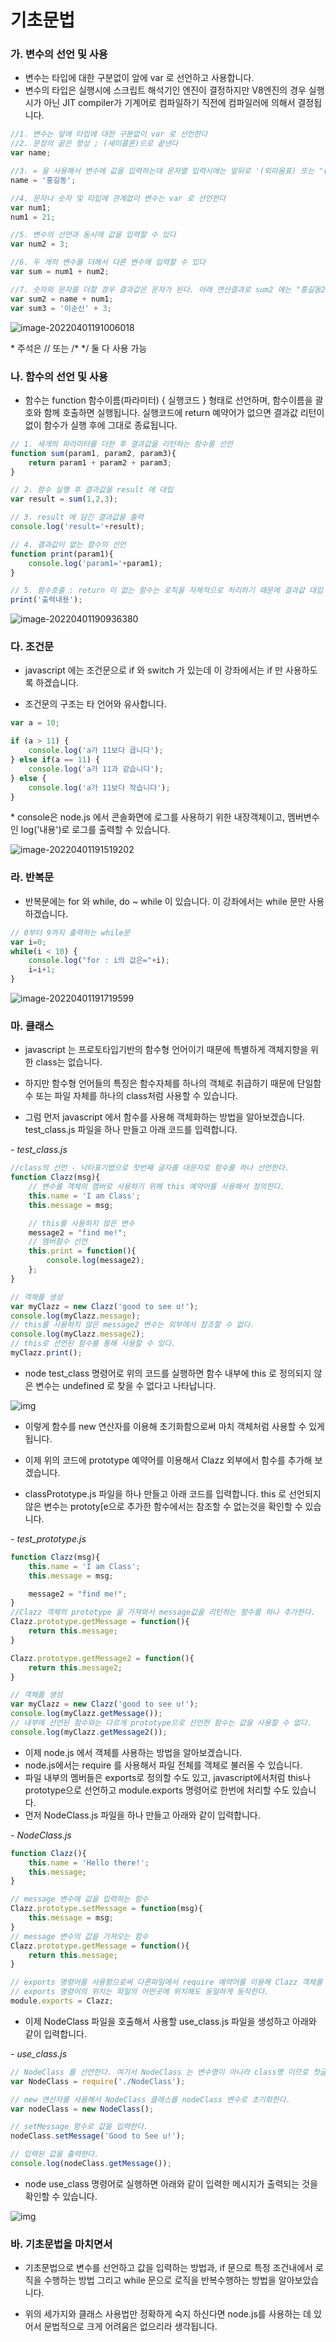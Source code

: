 # 기초문법



### 가. 변수의 선언 및 사용

- 변수는 타입에 대한 구분없이 앞에 var 로 선언하고 사용합니다.
- 변수의 타입은 실행시에 스크립트 해석기인 엔진이 결정하지만 V8엔진의 경우 실행시가 아닌 JIT compiler가 기계어로 컴파일하기 직전에 컴파일러에 의해서 결정됩니다.

``` javascript
//1. 변수는 앞에 타입에 대한 구분없이 var 로 선언한다
//2. 문장의 끝은 항상 ; (세미콜론)으로 끝낸다
var name;

//3. = 을 사용해서 변수에 값을 입력하는데 문자열 입력시에는 앞뒤로 '(외따옴표) 또는 "(쌍따옴표)를 붙혀준다
name = '홍길동'; 

//4. 문자나 숫자 및 타입에 관계없이 변수는 var 로 선언한다
var num1;
num1 = 21;

//5. 변수의 선언과 동시에 값을 입력할 수 있다
var num2 = 3;

//6. 두 개의 변수를 더해서 다른 변수에 입력할 수 있다
var sum = num1 + num2;

//7. 숫자와 문자를 더할 경우 결과값은 문자가 된다. 아래 연산결과로 sum2 에는 "홍길동21"이 sum3에는 "이순신3"이 입력된다
var sum2 = name + num1;
var sum3 = '이순신' + 3;
```

![image-20220401191006018](.\capture\image-20220401191006018.png)

\* 주석은 // 또는 /* */ 둘 다 사용 가능



### 나. 함수의 선언 및 사용

- 함수는 function 함수이름(파라미터) { 실행코드 } 형태로 선언하며, 함수이름을 괄호와 함께 호출하면 실행됩니다. 실행코드에 return 예약어가 없으면 결과값 리턴이 없이 함수가 실행 후에 그대로 종료됩니다.

```javascript
// 1. 세개의 파라미터를 더한 후 결과값을 리턴하는 함수를 선언
function sum(param1, param2, param3){
    return param1 + param2 + param3;
}

// 2. 함수 실행 후 결과값을 result 에 대입
var result = sum(1,2,3);

// 3. result 에 담긴 결과값을 출력
console.log('result='+result);

// 4. 결과값이 없는 함수의 선언
function print(param1){
    console.log('param1='+param1);
}

// 5. 함수호출 : return 이 없는 함수는 로직을 자체적으로 처리하기 때문에 결과값 대입 불필요
print('출력내용');
```

![image-20220401190936380](capture\image-20220401190936380.png)





### 다. 조건문

- javascript 에는 조건문으로 if 와 switch 가 있는데 이 강좌에서는 if 만 사용하도록 하겠습니다.

- 조건문의 구조는 타 언어와 유사합니다.

```js
var a = 10;

if (a > 11) {
    console.log('a가 11보다 큽니다'); 
} else if(a == 11) {
    console.log('a가 11과 같습니다');
} else {
    console.log('a가 11보다 작습니다');
}
```

\* console은 node.js 에서 콘솔화면에 로그를 사용하기 위한 내장객체이고, 멤버변수인 log('내용')로 로그를 출력할 수 있습니다.

![image-20220401191519202](capture\image-20220401191519202.png)





### 라. 반복문

- 반복문에는 for 와 while, do ~ while 이 있습니다. 이 강좌에서는 while 문만 사용하겠습니다.

```js
// 0부터 9까지 출력하는 while문
var i=0;
while(i < 10) {
    console.log("for : i의 값은="+i);
    i=i+1;
}
```

![image-20220401191719599](capture\image-20220401191719599.png)





### 마. 클래스

- javascript 는 프로토타입기반의 함수형 언어이기 때문에 특별하게 객체지향을 위한 class는 없습니다. 
- 하지만 함수형 언어들의 특징은 함수자체를 하나의 객체로 취급하기 때문에 단일함수 또는 파일 자체를 하나의 class처럼 사용할 수 있습니다.

- 그럼 먼저 javascript 에서 함수를 사용해 객체화하는 방법을 알아보겠습니다. test_class.js 파일을 하나 만들고 아래 코드를 입력합니다.



*- test_class.js*

```js
//class의 선언 - 낙타표기법으로 첫번째 글자를 대문자로 함수를 하나 선언한다.
function Clazz(msg){
    // 변수를 객체의 멤버로 사용하기 위해 this 예약어를 사용해서 정의한다.
    this.name = 'I am Class';
    this.message = msg;

    // this를 사용하지 않은 변수
    message2 = "find me!";
    // 멤버함수 선언
    this.print = function(){
        console.log(message2);
    };
}

// 객체를 생성
var myClazz = new Clazz('good to see u!');
console.log(myClazz.message);
// this를 사용하지 않은 message2 변수는 외부에서 참조할 수 없다.
console.log(myClazz.message2);
// this로 선언된 함수를 통해 사용할 수 있다.
myClazz.print();
```



- node test_class 명령어로 위의 코드를 실행하면 함수 내부에 this 로 정의되지 않은 변수는 undefined 로 찾을 수 없다고 나타납니다.

![img](https://javafa.gitbooks.io/nodejs_server_basic/content/assets/chapter2_cmd1.png)

- 이렇게 함수를 new 연산자를 이용해 초기화함으로써 마치 객체처럼 사용할 수 있게 됩니다.

- 이제 위의 코드에 prototype 예약어를 이용해서 Clazz 외부에서 함수를 추가해 보겠습니다.

- classPrototype.js 파일을 하나 만들고 아래 코드를 입력합니다. this 로 선언되지 않은 변수는 prototy[e으로 추가한 함수에서는 참조할 수 없는것을 확인할 수 있습니다.



*- test_prototype.js*

```js
function Clazz(msg){
    this.name = 'I am Class';
    this.message = msg;

    message2 = "find me!";
}
//Clazz 객체의 prototype 을 가져와서 message값을 리턴하는 함수를 하나 추가한다.
Clazz.prototype.getMessage = function(){
    return this.message;
}

Clazz.prototype.getMessage2 = function(){
    return this.message2;
}

// 객체를 생성
var myClazz = new Clazz('good to see u!');
console.log(myClazz.getMessage());
// 내부에 선언된 함수와는 다르게 prototype으로 선언한 함수는 값을 사용할 수 없다.
console.log(myClazz.getMessage2());
```



- 이제 node.js 에서 객체를 사용하는 방법을 알아보겠습니다.
- node.js에서는 require 를 사용해서 파일 전체를 객체로 불러올 수 있습니다.
- 파일 내부의 멤버들은 exports로 정의할 수도 있고, javascript에서처럼 this나 prototype으로 선언하고 module.exports 명령어로 한번에 처리할 수도 있습니다.
- 먼저 NodeClass.js 파일을 하나 만들고 아래와 같이 입력합니다.



*- NodeClass.js*

```js
function Clazz(){
    this.name = 'Hello there!';
    this.message;
}

// message 변수에 값을 입력하는 함수
Clazz.prototype.setMessage = function(msg){
    this.message = msg;
}
// message 변수의 값을 가져오는 함수
Clazz.prototype.getMessage = function(){
    return this.message;
}

// exports 명령어를 사용함으로써 다른파일에서 require 예약어를 이용해 Clazz 객체를 사용할 수 있게된다.
// exports 명령어의 위치는 파일의 어떤곳에 위치해도 동일하게 동작한다.
module.exports = Clazz;
```



- 이제 NodeClass 파일을 호출해서 사용할 use_class.js 파일을 생성하고 아래와 같이 입력합니다.



*- use_class.js*

```js
// NodeClass 를 선언한다. 여기서 NodeClass 는 변수명이 아니라 class명 이므로 첫글자를 대문자로 한다.
var NodeClass = require('./NodeClass');

// new 연산자를 사용해서 NodeClass 클래스를 nodeClass 변수로 초기화한다.
var nodeClass = new NodeClass();

// setMessage 함수로 값을 입력한다.
nodeClass.setMessage('Good to See u!');

// 입력된 값을 출력한다.
console.log(nodeClass.getMessage());
```



- node use_class 명령어로 실행하면 아래와 같이 입력한 메시지가 출력되는 것을 확인할 수 있습니다.

![img](https://javafa.gitbooks.io/nodejs_server_basic/content/assets/chapter2_cmd2.png)





### 바. 기초문법을 마치면서

- 기초문법으로 변수를 선언하고 값을 입력하는 방법과, if 문으로 특정 조건내에서 로직을 수행하는 방법 그리고 while 문으로 로직을 반복수행하는 방법을 알아보았습니다.

- 위의 세가지와 클래스 사용법만 정확하게 숙지 하신다면 node.js를 사용하는 데 있어서 문법적으로 크게 어려움은 없으리라 생각됩니다.